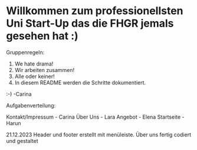# Willkommen zum professionellsten Uni Start-Up das die FHGR jemals gesehen hat :)
Gruppenregeln:
1. We hate drama! 
2. Wir arbeiten zusammen!
3. Alle oder keiner!
4. In diesem README werden die Schritte dokumentiert.

:-) -Carina

Aufgabenverteilung:

Kontakt/Impressum - Carina
Über Uns - Lara
Angebot - Elena
Startseite - Harun



21.12.2023 Header und footer erstellt mit menüleiste. Über uns fertig codiert und gestaltet
